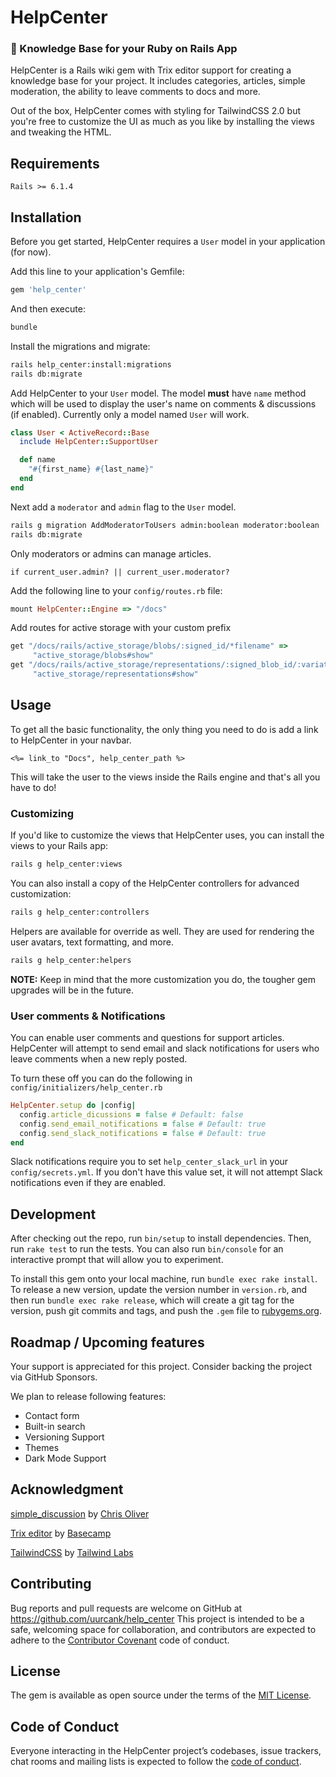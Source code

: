 # HelpCenter

### 📖 Knowledge Base for your Ruby on Rails App 

HelpCenter is a Rails wiki gem with Trix editor support for creating a knowledge base for your project. It includes categories, articles, simple moderation, the ability to leave comments to docs and more.

Out of the box, HelpCenter comes with styling for TailwindCSS 2.0 but you're free to customize the UI as much as you like by installing the views and tweaking the HTML.

## Requirements

```
Rails >= 6.1.4

```

## Installation

Before you get started, HelpCenter requires a `User` model in your application (for now).

Add this line to your application's Gemfile:

```ruby
gem 'help_center'
```

And then execute:

```bash
bundle
```

Install the migrations and migrate:

```bash
rails help_center:install:migrations
rails db:migrate
```

Add HelpCenter to your `User` model. The model **must** have `name` method which will be used to display the user's name on comments & discussions (if enabled). Currently only a model named `User` will work.

```ruby
class User < ActiveRecord::Base
  include HelpCenter::SupportUser

  def name
    "#{first_name} #{last_name}"
  end
end
```

Next add a `moderator` and `admin` flag to the `User` model.

```bash
rails g migration AddModeratorToUsers admin:boolean moderator:boolean
rails db:migrate
```
Only moderators or admins can manage articles.

```
if current_user.admin? || current_user.moderator?
```

Add the following line to your `config/routes.rb` file:

```ruby
mount HelpCenter::Engine => "/docs"
```

Add routes for active storage with your custom prefix

```ruby
get "/docs/rails/active_storage/blobs/:signed_id/*filename" =>
     "active_storage/blobs#show"
get "/docs/rails/active_storage/representations/:signed_blob_id/:variation_key/*filename" =>
     "active_storage/representations#show"
```

## Usage

To get all the basic functionality, the only thing you need to do is add a link to HelpCenter in your navbar.

```erb
<%= link_to "Docs", help_center_path %>
```

This will take the user to the views inside the Rails engine and that's all you have to do!

### Customizing

If you'd like to customize the views that HelpCenter uses, you can install the views to your Rails app:

```bash
rails g help_center:views
```

You can also install a copy of the HelpCenter controllers for advanced customization:

```bash
rails g help_center:controllers
```

Helpers are available for override as well. They are used for rendering the user avatars, text formatting, and more.

```bash
rails g help_center:helpers
```

**NOTE:** Keep in mind that the more customization you do, the tougher gem upgrades will be in the future.

### User comments & Notifications

You can enable user comments and questions for support articles. HelpCenter will attempt to send email and slack notifications for users who leave comments when a new reply posted.

To turn these off you can do the following in `config/initializers/help_center.rb`

```ruby
HelpCenter.setup do |config|
  config.article_dicussions = false # Default: false
  config.send_email_notifications = false # Default: true
  config.send_slack_notifications = false # Default: true
end
```

Slack notifications require you to set `help_center_slack_url` in your `config/secrets.yml`. If you don't have this value set, it will not attempt Slack notifications even if they are enabled.


## Development

After checking out the repo, run `bin/setup` to install dependencies. Then, run `rake test` to run the tests. You can also run `bin/console` for an interactive prompt that will allow you to experiment.

To install this gem onto your local machine, run `bundle exec rake install`. To release a new version, update the version number in `version.rb`, and then run `bundle exec rake release`, which will create a git tag for the version, push git commits and tags, and push the `.gem` file to [rubygems.org](https://rubygems.org).

## Roadmap / Upcoming features
Your support is appreciated for this project. Consider backing the project via GitHub Sponsors.

We plan to release following features:

- Contact form
- Built-in search
- Versioning Support
- Themes
- Dark Mode Support

## Acknowledgment

[simple_discussion](https://github.com/excid3/simple_discussion) by [Chris Oliver](https://github.com/excid3)

[Trix editor](https://github.com/basecamp/trix) by [Basecamp](https://github.com/basecamp)

[TailwindCSS](https://github.com/basecamp/trix) by [Tailwind Labs](https://github.com/tailwindlabs/tailwindcss)

## Contributing

Bug reports and pull requests are welcome on GitHub at https://github.com/uurcank/help_center This project is intended to be a safe, welcoming space for collaboration, and contributors are expected to adhere to the [Contributor Covenant](http://contributor-covenant.org) code of conduct.

## License

The gem is available as open source under the terms of the [MIT License](http://opensource.org/licenses/MIT).

## Code of Conduct

Everyone interacting in the HelpCenter project’s codebases, issue trackers, chat rooms and mailing lists is expected to follow the [code of conduct](https://github.com/pasilobus/help_center/blob/master/CODE_OF_CONDUCT.md).